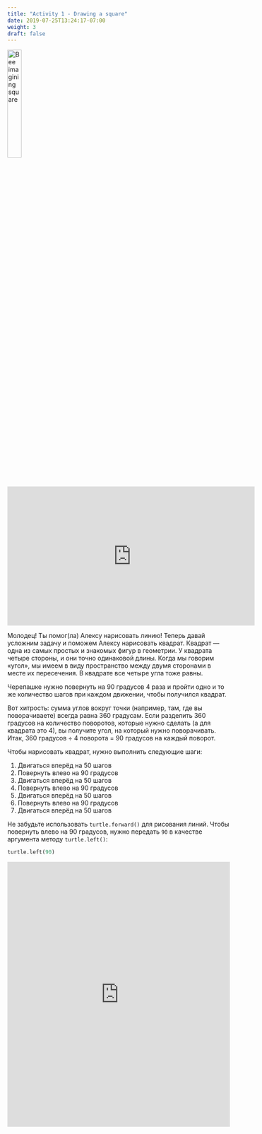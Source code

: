 ```yaml
---
title: "Activity 1 - Drawing a square"
date: 2019-07-25T13:24:17-07:00
weight: 3
draft: false
---
```


<img src="../media/bee_square.png" alt="Bee imagining square" width="25%" />

<p style="text-align: center;"><iframe width="560" height="315" src="https://www.youtube.com/embed/CRJf-LbXAx4" frameborder="0" allow="accelerometer; autoplay; clipboard-write; encrypted-media; gyroscope; picture-in-picture" allowfullscreen></iframe></p>

Молодец! Ты помог(ла) Алексу нарисовать линию! Теперь давай усложним задачу и поможем Алексу нарисовать квадрат. Квадрат — одна из самых простых и знакомых фигур в геометрии. У квадрата четыре стороны, и они точно одинаковой длины. Когда мы говорим «угол», мы имеем в виду пространство между двумя сторонами в месте их пересечения. В квадрате все четыре угла тоже равны.

Черепашке нужно повернуть на 90 градусов 4 раза и пройти одно и то же количество шагов при каждом движении, чтобы получился квадрат.

Вот хитрость: сумма углов вокруг точки (например, там, где вы поворачиваете) всегда равна 360 градусам. Если разделить 360 градусов на количество поворотов, которые нужно сделать (а для квадрата это 4), вы получите угол, на который нужно поворачивать.
Итак, 360 градусов ÷ 4 поворота = 90 градусов на каждый поворот.

Чтобы нарисовать квадрат, нужно выполнить следующие шаги:

1. Двигаться вперёд на 50 шагов
2. Повернуть влево на 90 градусов
3. Двигаться вперёд на 50 шагов
4. Повернуть влево на 90 градусов
5. Двигаться вперёд на 50 шагов
6. Повернуть влево на 90 градусов
7. Двигаться вперёд на 50 шагов

Не забудьте использовать `turtle.forward()` для рисования линий. Чтобы повернуть влево на 90 градусов, нужно передать `90` в качестве аргумента методу `turtle.left()`:

``` python
turtle.left(90)
```

<iframe src="https://trinket.io/embed/python/bfe791bb1e" width="100%" height="600" frameborder="0" marginwidth="0" marginheight="0" allowfullscreen></iframe>